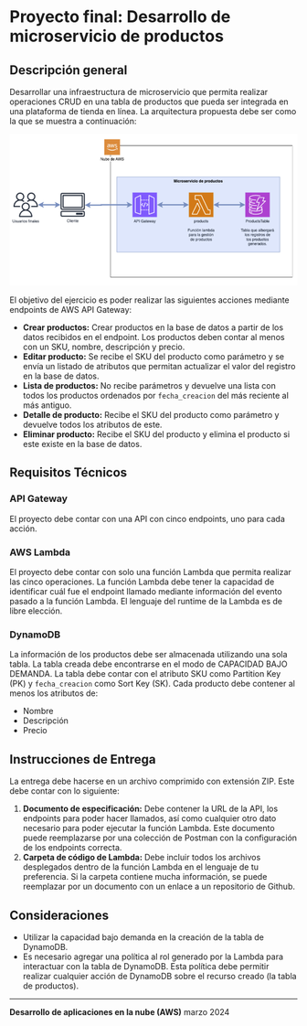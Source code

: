 # Proyecto final: Desarrollo de microservicio de productos

## Descripción general

Desarrollar una infraestructura de microservicio que permita realizar operaciones CRUD en una tabla de productos que pueda ser integrada en una plataforma de tienda en línea. La arquitectura propuesta debe ser como la que se muestra a continuación:

![alt text](image.png)

El objetivo del ejercicio es poder realizar las siguientes acciones mediante endpoints de AWS API Gateway:

- **Crear productos:** Crear productos en la base de datos a partir de los datos recibidos en el endpoint. Los productos deben contar al menos con un SKU, nombre, descripción y precio.
- **Editar producto:** Se recibe el SKU del producto como parámetro y se envía un listado de atributos que permitan actualizar el valor del registro en la base de datos.
- **Lista de productos:** No recibe parámetros y devuelve una lista con todos los productos ordenados por `fecha_creacion` del más reciente al más antiguo.
- **Detalle de producto:** Recibe el SKU del producto como parámetro y devuelve todos los atributos de este.
- **Eliminar producto:** Recibe el SKU del producto y elimina el producto si este existe en la base de datos.

## Requisitos Técnicos

### API Gateway

El proyecto debe contar con una API con cinco endpoints, uno para cada acción.

### AWS Lambda

El proyecto debe contar con solo una función Lambda que permita realizar las cinco operaciones. La función Lambda debe tener la capacidad de identificar cuál fue el endpoint llamado mediante información del evento pasado a la función Lambda. El lenguaje del runtime de la Lambda es de libre elección.

### DynamoDB

La información de los productos debe ser almacenada utilizando una sola tabla. La tabla creada debe encontrarse en el modo de CAPACIDAD BAJO DEMANDA. La tabla debe contar con el atributo SKU como Partition Key (PK) y `fecha_creacion` como Sort Key (SK). Cada producto debe contener al menos los atributos de:

- Nombre
- Descripción
- Precio

## Instrucciones de Entrega

La entrega debe hacerse en un archivo comprimido con extensión ZIP. Este debe contar con lo siguiente:

1. **Documento de especificación:** Debe contener la URL de la API, los endpoints para poder hacer llamados, así como cualquier otro dato necesario para poder ejecutar la función Lambda. Este documento puede reemplazarse por una colección de Postman con la configuración de los endpoints correcta.
2. **Carpeta de código de Lambda:** Debe incluir todos los archivos desplegados dentro de la función Lambda en el lenguaje de tu preferencia. Si la carpeta contiene mucha información, se puede reemplazar por un documento con un enlace a un repositorio de Github.

## Consideraciones

- Utilizar la capacidad bajo demanda en la creación de la tabla de DynamoDB.
- Es necesario agregar una política al rol generado por la Lambda para interactuar con la tabla de DynamoDB. Esta política debe permitir realizar cualquier acción de DynamoDB sobre el recurso creado (la tabla de productos).

---

**Desarrollo de aplicaciones en la nube (AWS)**
marzo 2024

